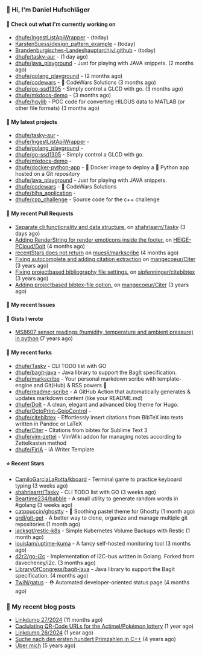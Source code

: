 ### 👋 Hi, I'm Daniel Hufschläger


#### 👷 Check out what I'm currently working on


- [dhufe/IngestListApiWrapper](https://github.com/dhufe/IngestListApiWrapper) -  (today)
- [KarstenSuess/design_pattern_example](https://github.com/KarstenSuess/design_pattern_example) -  (today)
- [Brandenburgisches-Landeshauptarchiv/.github](https://github.com/Brandenburgisches-Landeshauptarchiv/.github) -  (today)
- [dhufe/tasky-aur](https://github.com/dhufe/tasky-aur) -  (1 day ago)
- [dhufe/java_playground](https://github.com/dhufe/java_playground) - Just for playing with JAVA snippets. (2 months ago)
- [dhufe/golang_playground](https://github.com/dhufe/golang_playground) -  (2 months ago)
- [dhufe/codewars](https://github.com/dhufe/codewars) - 🍻 CodeWars Solutions (3 months ago)
- [dhufe/go-ssd1305](https://github.com/dhufe/go-ssd1305) - Simply control a GLCD with go. (3 months ago)
- [dhufe/mkdocs-demo](https://github.com/dhufe/mkdocs-demo) -  (3 months ago)
- [dhufe/hgylib](https://github.com/dhufe/hgylib) - POC code for converting HILGUS data to MATLAB (or other file formats) (3 months ago)

#### 🌱 My latest projects


- [dhufe/tasky-aur](https://github.com/dhufe/tasky-aur) - 
- [dhufe/IngestListApiWrapper](https://github.com/dhufe/IngestListApiWrapper) - 
- [dhufe/golang_playground](https://github.com/dhufe/golang_playground) - 
- [dhufe/go-ssd1305](https://github.com/dhufe/go-ssd1305) - Simply control a GLCD with go.
- [dhufe/mkdocs-demo](https://github.com/dhufe/mkdocs-demo) - 
- [dhufe/docker-python-app](https://github.com/dhufe/docker-python-app) - 🐳 Docker image to deploy a 🐍 Python app hosted on a Git repository
- [dhufe/java_playground](https://github.com/dhufe/java_playground) - Just for playing with JAVA snippets.
- [dhufe/codewars](https://github.com/dhufe/codewars) - 🍻 CodeWars Solutions
- [dhufe/blha_application](https://github.com/dhufe/blha_application) - 
- [dhufe/cpp_challenge](https://github.com/dhufe/cpp_challenge) - Source code for the c++ challenge

#### 🔨 My recent Pull Requests

- [Separate cli functionality and data structure.](https://github.com/shahriaarrr/Tasky/pull/22) on [shahriaarrr/Tasky](https://github.com/shahriaarrr/Tasky) (3 days ago)
- [Adding RenderString for render emoticons inside the footer.](https://github.com/HEIGE-PCloud/DoIt/pull/1446) on [HEIGE-PCloud/DoIt](https://github.com/HEIGE-PCloud/DoIt) (4 months ago)
- [recentStars does not return](https://github.com/muesli/markscribe/pull/99) on [muesli/markscribe](https://github.com/muesli/markscribe) (4 months ago)
- [Fixing autocomplete and adding citation extraction](https://github.com/mangecoeur/Citer/pull/43) on [mangecoeur/Citer](https://github.com/mangecoeur/Citer) (3 years ago)
- [Fixing projectbased bibliography file settings.](https://github.com/sjpfenninger/citebibtex/pull/20) on [sjpfenninger/citebibtex](https://github.com/sjpfenninger/citebibtex) (3 years ago)
- [Adding projectbased bibtex-file option.](https://github.com/mangecoeur/Citer/pull/42) on [mangecoeur/Citer](https://github.com/mangecoeur/Citer) (3 years ago)

#### 🔨 My recent Issues


#### 📓 Gists I wrote

- [MS8607 sensor readings (humidity, temperature and ambient pressure) in python](https://gist.github.com/e536efcbcf6dde544f20d1cade238dc3) (7 years ago)

#### 🍴 My recent forks

- [dhufe/Tasky](https://github.com/dhufe/Tasky) - CLI TODO list with GO
- [dhufe/bagit-java](https://github.com/dhufe/bagit-java) - Java library to support the BagIt specification.
- [dhufe/markscribe](https://github.com/dhufe/markscribe) - Your personal markdown scribe with template-engine and Git(Hub) & RSS powers 📜
- [dhufe/readme-scribe](https://github.com/dhufe/readme-scribe) - A GitHub Action that automatically generates & updates markdown content (like your README.md)
- [dhufe/DoIt](https://github.com/dhufe/DoIt) - A clean, elegant and advanced blog theme for Hugo.
- [dhufe/OctoPrint-GpioControl](https://github.com/dhufe/OctoPrint-GpioControl) - 
- [dhufe/citebibtex](https://github.com/dhufe/citebibtex) - Effortlessly insert citations from BibTeX into texts written in Pandoc or LaTeX
- [dhufe/Citer](https://github.com/dhufe/Citer) -  Citations from bibtex for Sublime Text 3
- [dhufe/vim-zettel](https://github.com/dhufe/vim-zettel) - VimWiki addon for managing notes according to Zettelkasten method
- [dhufe/FirIA](https://github.com/dhufe/FirIA) - iA Writer Template

#### ⭐ Recent Stars

- [CamiloGarciaLaRotta/kboard](https://github.com/CamiloGarciaLaRotta/kboard) - Terminal game to practice keyboard typing (3 weeks ago)
- [shahriaarrr/Tasky](https://github.com/shahriaarrr/Tasky) - CLI TODO list with GO (3 weeks ago)
- [Beartime234/babble](https://github.com/Beartime234/babble) - A small utility to generate random words in #golang (3 weeks ago)
- [catppuccin/ghostty](https://github.com/catppuccin/ghostty) - 👻 Soothing pastel theme for Ghostty (1 month ago)
- [grdl/git-get](https://github.com/grdl/git-get) - A better way to clone, organize and manage multiple git repositories (1 month ago)
- [jacksgt/restic-k8s](https://github.com/jacksgt/restic-k8s) - Simple Kubernetes Volume Backups with Restic (1 month ago)
- [louislam/uptime-kuma](https://github.com/louislam/uptime-kuma) - A fancy self-hosted monitoring tool (3 months ago)
- [d2r2/go-i2c](https://github.com/d2r2/go-i2c) - Implementation of I2C-bus written in Golang. Forked from davecheney/i2c. (3 months ago)
- [LibraryOfCongress/bagit-java](https://github.com/LibraryOfCongress/bagit-java) - Java library to support the BagIt specification. (4 months ago)
- [TwiN/gatus](https://github.com/TwiN/gatus) - ⛑ Automated developer-oriented status page (4 months ago)

### 📝 My recent blog posts


- [Linkdump 27/2024](https://hufschlaeger.net/blog/2024/07/07/linkdump-27/2024/) (11 months ago)
- [Caclulating QR-Code URLs for the Actimel/Pokémon lottery](https://hufschlaeger.net/blog/2024/06/14/caclulating-qr-code-urls-for-the-actimel/pok%C3%A9mon-lottery/) (1 year ago)
- [Linkdump 26/2024](https://hufschlaeger.net/blog/2024/05/10/linkdump-26/2024/) (1 year ago)
- [Suche nach den ersten hundert Primzahlen in C++](https://hufschlaeger.net/blog/2020/10/09/suche-nach-den-ersten-hundert-primzahlen-in-c-/) (4 years ago)
- [Über mich](https://hufschlaeger.net/about/) (5 years ago)

